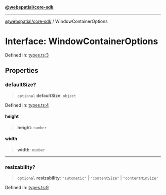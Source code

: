 [**@webspatial/core-sdk**](../README.md)

***

[@webspatial/core-sdk](../globals.md) / WindowContainerOptions

# Interface: WindowContainerOptions

Defined in: [types.ts:3](https://github.com/webspatial/webspatial-sdk/blob/4b99b8c118df67a102dd2d333c40fa2b5e426143/core/src/core/types.ts#L3)

## Properties

### defaultSize?

> `optional` **defaultSize**: `object`

Defined in: [types.ts:4](https://github.com/webspatial/webspatial-sdk/blob/4b99b8c118df67a102dd2d333c40fa2b5e426143/core/src/core/types.ts#L4)

#### height

> **height**: `number`

#### width

> **width**: `number`

***

### resizability?

> `optional` **resizability**: `"automatic"` \| `"contentSize"` \| `"contentMinSize"`

Defined in: [types.ts:9](https://github.com/webspatial/webspatial-sdk/blob/4b99b8c118df67a102dd2d333c40fa2b5e426143/core/src/core/types.ts#L9)

